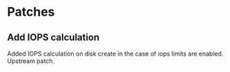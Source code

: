# Patches

## Add IOPS calculation

Added IOPS calculation on disk create in the case of iops limits are enabled. Upstream patch.
